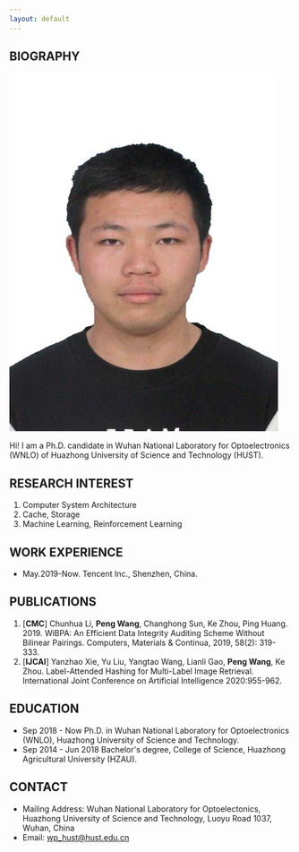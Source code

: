 ```yaml
---
layout: default
---
```


## BIOGRAPHY

<img class="profile-picture" src="sherlock.jpg">

Hi! I am a Ph.D. candidate in Wuhan National Laboratory for Optoelectronics (WNLO) of Huazhong University of Science and Technology (HUST).

## RESEARCH INTEREST

1. Computer System Architecture
2. Cache, Storage
3. Machine Learning, Reinforcement Learning

## WORK EXPERIENCE
* May.2019-Now. Tencent Inc., Shenzhen, China.

## PUBLICATIONS

1. [**CMC**] Chunhua Li, **Peng Wang**, Changhong Sun, Ke Zhou, Ping Huang. 2019. WiBPA: An Efficient Data Integrity Auditing Scheme Without Bilinear Pairings. Computers, Materials & Continua, 2019, 58(2): 319-333.
2. [**IJCAI**] Yanzhao Xie, Yu Liu, Yangtao Wang, Lianli Gao, **Peng Wang**, Ke Zhou. Label-Attended Hashing for Multi-Label Image Retrieval. International Joint Conference on Artificial Intelligence 2020:955-962.

## EDUCATION

* Sep 2018 - Now Ph.D. in Wuhan National Laboratory for Optoelectronics (WNLO), Huazhong University of Science and Technology.
* Sep 2014 - Jun 2018 Bachelor's degree, College of Science, Huazhong Agricultural University (HZAU).


## CONTACT

* Mailing Address: Wuhan National Laboratory for Optoelectonics, Huazhong University of Science and Technology, Luoyu Road 1037, Wuhan, China
* Email: [wp_hust@hust.edu.cn](mailto:wp_hust@hust.edu.cn)

